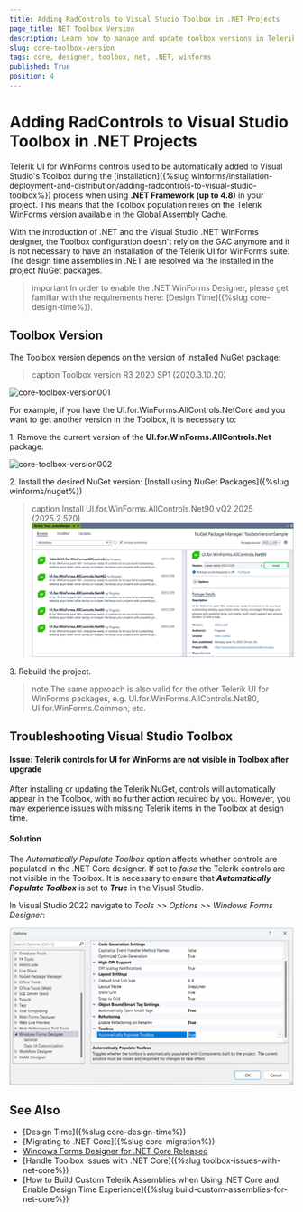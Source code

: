 ```yaml
---
title: Adding RadControls to Visual Studio Toolbox in .NET Projects
page_title: NET Toolbox Version
description: Learn how to manage and update toolbox versions in Telerik UI for WinForms to ensure compatibility and smooth integration in your projects.
slug: core-toolbox-version
tags: core, designer, toolbox, net, .NET, winforms
published: True
position: 4
---
```


# Adding RadControls to Visual Studio Toolbox in .NET Projects

Telerik UI for WinForms controls used to be automatically added to Visual Studio's Toolbox during the [installation]({%slug winforms/installation-deployment-and-distribution/adding-radcontrols-to-visual-studio-toolbox%}) process when using **.NET Framework (up to 4.8)** in your project. This means that the Toolbox population relies on the Telerik WinForms version available in the Global Assembly Cache.

With the introduction of .NET and the Visual Studio .NET WinForms designer, the Toolbox configuration doesn't rely on the GAC anymore and it is not necessary to have an installation of the Telerik UI for WinForms suite. The design time assemblies in .NET are resolved via the installed in the project NuGet packages.

>important In order to enable the .NET WinForms Designer, please get familiar with the requirements here: [Design Time]({%slug core-design-time%}).

## Toolbox Version

The Toolbox version depends on the version of installed NuGet package:

>caption Toolbox version R3 2020 SP1 (2020.3.10.20)

![core-toolbox-version001](images/core-toolbox-version001.png)

For example, if you have the UI.for.WinForms.AllControls.NetCore and you want to get another version in the Toolbox, it is necessary to:

1\. Remove the current version of the **UI.for.WinForms.AllControls.Net** package:

![core-toolbox-version002](images/core-toolbox-version002.png)

2\. Install the desired NuGet version: [Install using NuGet Packages]({%slug winforms/nuget%})

>caption Install UI.for.WinForms.AllControls.Net90 vQ2 2025 (2025.2.520)
![core-toolbox-version003](images/core-toolbox-version003.png)

3\. Rebuild the project.

>note The same approach is also valid for the other Telerik UI for WinForms packages, e.g. UI.for.WinForms.AllControls.Net80, UI.for.WinForms.Common, etc.

## Troubleshooting Visual Studio Toolbox

#### Issue: Telerik controls for UI for WinForms are not visible in Toolbox after upgrade

After installing or updating the Telerik NuGet, controls will automatically appear in the Toolbox, with no further action required by you. However, you may experience issues with missing Telerik items in the Toolbox at design time. 

#### Solution

The *Automatically Populate Toolbox* option affects whether controls are populated in the .NET Core designer. If set to *false* the Telerik controls are not visible in the Toolbox. It is necessary to ensure that ***Automatically Populate Toolbox*** is set to ***True*** in the Visual Studio. 

In Visual Studio 2022 navigate to *Tools >> Options >> Windows Forms Designer*:

![core-toolbox-version004](images/core-toolbox-version004.png)

## See Also

* [Design Time]({%slug core-design-time%})
* [Migrating to .NET Core]({%slug core-migration%})
* [Windows Forms Designer for .NET Core Released](https://devblogs.microsoft.com/dotnet/windows-forms-designer-for-net-core-released/)
* [Handle Toolbox Issues with .NET Core]({%slug toolbox-issues-with-net-core%})
* [How to Build Custom Telerik Assemblies when Using .NET Core and Enable Design Time Experience]({%slug build-custom-assemblies-for-net-core%})
